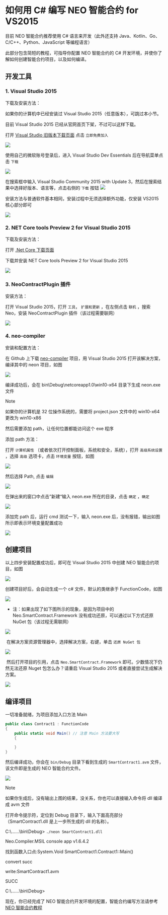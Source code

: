 # 如何用 C# 编写 NEO 智能合约 for VS2015

目前 NEO 智能合约推荐使用 C# 语言来开发（此外还支持 Java、Kotlin、Go、C/C++、Python、JavaScript 等编程语言）

此部分包含简短的教程，可指导你配置 NEO 智能合约的 C# 开发环境，并使你了解如何创建智能合约项目，以及如何编译。

## 开发工具

### 1. Visual Studio 2015

下载及安装方法：

如果你的计算机中已经安装过 Visual Studio 2015（任意版本），可跳过本小节。

目前 Visual Studio 2015 已经从官网首页下架，不过可以这样下载。

打开 [Visual Studio 旧版本下载页面](https://www.visualstudio.com/zh-hans/vs/older-downloads/) 点击 ` 立即免费加入 `

   ![](~/images/2017-05-10_13-46-45.jpg)

使用自己的微软账号登录后，进入 Visual Studio Dev Essentials 后在导航菜单点击 ` 下载 `

   ![](~/images/2017-05-10_13-47-10.jpg)

在搜索框中输入 Visual Studio Community 2015 with Update 3，然后在搜索结果中选择好版本、语言等，点击右侧的 ` 下载 ` 按钮
   ![](~/images/2017-05-10_13-45-48.jpg)

安装方法与普通软件基本相同，安装过程中无须选择额外功能，仅安装 VS2015 核心部分即可

   ![](~/images/2017-05-10_9-48-54.jpg)

### 2. NET Core tools Preview 2 for Visual Studio 2015

下载及安装方法：

打开 [.Net Core 下载页面](https://www.microsoft.com/net/download/core)

下载并安装 NET Core tools Preview 2 for Visual Studio 2015

   ![](~/images/2017-05-10_15-38-46.jpg)

### 3. NeoContractPlugin 插件

安装方法：

打开 Visual Studio 2015，打开 ` 工具 `， ` 扩展和更新 ` ，在左侧点击 ` 联机 ` ，搜索 Neo，安装 NeoContractPlugin 插件（该过程需要联网）

   ![](~/images/2017-05-10_15-50-48.jpg)

### 4. neo-compiler

安装和配置方法：

在 Github 上下载 [neo-compiler](https://github.com/neo-project/neo-compiler) 项目，用 Visual Studio 2015 打开该解决方案，编译其中的 neon 项目，如图

   ![](~/images/2017-05-10_18-22-39.jpg)

编译成功后，会在 bin\Debug\netcoreapp1.0\win10-x64 目录下生成 neon.exe 文件
   > [!Note]
   > 如果你的计算机是 32 位操作系统的，需要将 project.json 文件中的 win10-x64 更改为 win10-x86

然后需要添加 path，让任何位置都能访问这个 exe 程序

添加 path 方法：

打开 ` 计算机属性 ` （或者依次打开控制面板，系统和安全，系统），打开 ` 高级系统设置 ` ，选择 ` 高级 ` 选项卡，点击 ` 环境变量 ` 按钮，如图

   ![](~/images/2017-05-10_18-37-05.jpg)


然后选择 Path, 点击 ` 编辑 `

   ![](~/images/2017-05-10_18-46-05.jpg)

在弹出来的窗口中点击”新建“输入 neon.exe 所在的目录，点击 ` 确定 ` ，` 确定 `

   ![](~/images/2017-05-10_18-48-11.jpg)

添加完 path 后，运行 cmd 测试一下，输入 neon.exe 后，没有报错，输出如图所示即表示环境变量配置成功

   ![](~/images/2017-05-10_18-52-10.jpg)

## 创建项目

以上四步安装配置成功后，即可在 Visual Studio 2015 中创建 NEO 智能合约项目，如图

![](~/images/2017-05-10_16-08-48.jpg)

创建项目好后，会自动生成一个 c# 文件，默认的类继承于 FunctionCode，如图

![](~/images/2017-05-10_16-25-09.jpg)

- 注：如果出现了如下图所示的现象，是因为项目中的 Neo.SmartContract.Framework 没有成功还原，可以通过以下方式还原 NuGet 包（该过程无需联网）

![](~/images/2017-05-10_16-27-40.jpg)

​ 在解决方案资源管理器中，选择解决方案，右键，单击 ` 还原 NuGet 包 `

![](~/images/2017-05-10_16-28-39.jpg)

​ 然后打开项目的引用，点击 `Neo.SmartContract.Framework`  即可。少数情况下仍然无法还原 Nuget 包怎么办？请重启 Visual Studio 2015 或者直接尝试生成解决方案。

![](~/images/2017-05-10_16-31-55.jpg)

## 编译项目

一切准备就绪，为项目添加入口方法 Main

```c#
public class Contract1 : FunctionCode
{
    public static void Main() // 注意 Main 方法要大写
    {

    }
}
```

然后编译成功，你会在 `bin/Debug` 目录下看到生成的 `SmartContract1.avm` 文件，该文件即是生成的 NEO 智能合约文件。

![](~/images/2017-05-11_13-21-21.jpg)

   > [!Note]
   > 如果你生成后，没有输出上图的结果，没关系，你也可以直接输入命令将 dll 编译成 avm 文件
   >
   > 打开命令提示符，定位到 Debug 目录下，输入下面高亮部分（SmartContract1.dll 是上一步所生成的 dll 的名称）。
   >
   > C:\……\bin\Debug> `./neon SmartContract1.dll`
   >
   > Neo.Compiler.MSIL console app  v1.6.4.2
   >
   > 找到函数入口点:System.Void SmartContract1.Contract1::Main()
   >
   > convert succ
   >
   > write:SmartContract1.avm
   >
   > SUCC
   >
   > C:\……\bin\Debug>

现在，你已经完成了 NEO 智能合约开发环境的配置，智能合约编写方法请参考 [NEO 智能合约教程](tutorial.md)

